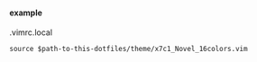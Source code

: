 
#### example ####

.vimrc.local

```
source $path-to-this-dotfiles/theme/x7c1_Novel_16colors.vim
```

